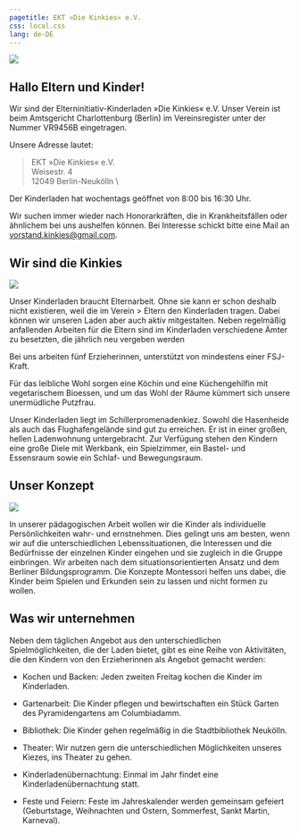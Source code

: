 ```yaml
---
pagetitle: EKT »Die Kinkies« e.V.
css: local.css
lang: de-DE
---
```


![](kinkies-header.jpg)

## Hallo Eltern und Kinder!

Wir sind der Elterninitiativ-Kinderladen »Die Kinkies« e.V. Unser Verein ist
beim Amtsgericht Charlottenburg (Berlin) im Vereinsregister unter der Nummer
VR9456B eingetragen.

Unsere Adresse lautet:

> EKT »Die Kinkies« e.V. \
> Weisestr. 4 \
> 12049 Berlin-Neukölln \

Der Kinderladen hat wochentags geöffnet von 8:00 bis 16:30 Uhr.


Wir suchen immer wieder nach Honorarkräften, die in Krankheitsfällen oder
ähnlichem bei uns aushelfen können. Bei Interesse schickt  bitte eine Mail
an <vorstand.kinkies@gmail.com>.

## Wir sind die Kinkies

![](lupenbecher.jpg)

Unser Kinderladen braucht Elternarbeit. Ohne sie kann er schon deshalb nicht
existieren, weil die im Verein > Eltern den Kinderladen tragen.
Dabei können wir unseren Laden aber auch aktiv mitgestalten. Neben regelmäßig
anfallenden Arbeiten für die Eltern sind im Kinderladen verschiedene Ämter zu
besetzten, die jährlich neu vergeben werden

Bei uns arbeiten fünf Erzieherinnen, unterstützt von mindestens einer
FSJ-Kraft.

Für das leibliche Wohl sorgen eine Köchin und eine Küchengehilfin mit
vegetarischem Bioessen, und um das Wohl der Räume kümmert sich unsere
unermüdliche Putzfrau.

Unser Kinderladen liegt im Schillerpromenadenkiez. Sowohl die Hasenheide als
auch das Flughafengelände sind gut zu erreichen. Er ist in einer großen, hellen
Ladenwohnung untergebracht. Zur Verfügung stehen den Kindern eine große Diele
mit Werkbank, ein Spielzimmer, ein Bastel- und Essensraum sowie ein Schlaf- und
Bewegungsraum.

## Unser Konzept

![](werkecke.jpg)

In unserer pädagogischen Arbeit wollen wir die Kinder als individuelle Persönlichkeiten wahr- und ernstnehmen. Dies gelingt uns am besten, wenn wir auf die unterschiedlichen Lebenssituationen, die Interessen und die Bedürfnisse der einzelnen Kinder eingehen und sie zugleich in die Gruppe einbringen. Wir arbeiten nach dem situationsorientierten Ansatz und dem Berliner Bildungsprogramm. Die Konzepte Montessori helfen uns dabei, die Kinder beim Spielen und Erkunden sein zu lassen und nicht formen zu wollen.

## Was wir unternehmen

Neben dem täglichen Angebot aus den unterschiedlichen Spielmöglichkeiten, die
der Laden bietet, gibt es eine Reihe von Aktivitäten, die den Kindern von den
Erzieherinnen als Angebot gemacht werden:


* Kochen und Backen: Jeden zweiten Freitag kochen die Kinder im Kinderladen.

* Gartenarbeit: Die Kinder pflegen und bewirtschaften ein Stück Garten des
  Pyramidengartens am Columbiadamm.

* Bibliothek: Die Kinder gehen regelmäßig in die Stadtbibliothek Neukölln.

* Theater: Wir nutzen gern die unterschiedlichen Möglichkeiten unseres Kiezes,
  ins Theater zu gehen.

* Kinderladenübernachtung: Einmal im Jahr findet eine Kinderladenübernachtung
  statt.

* Feste und Feiern: Feste im Jahreskalender werden gemeinsam gefeiert
  (Geburtstage, Weihnachten und Ostern, Sommerfest, Sankt Martin, Karneval).
